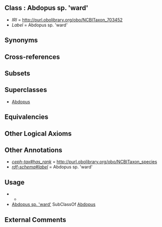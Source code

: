 
## Class : Abdopus sp. 'ward'

 * *IRI* = http://purl.obolibrary.org/obo/NCBITaxon_703452
 * *Label* = Abdopus sp. 'ward'

## Synonyms


## Cross-references


## Subsets


## Superclasses

 * [Abdopus](../../NCBITaxon/29/NCBITaxon_515829.md)

## Equivalencies


## Other Logical Axioms


## Other Annotations

 * *[ceph-tax#has_rank](../../ceph-tax#has/nk/ceph-tax#has_rank.md)* = http://purl.obolibrary.org/obo/NCBITaxon_species
 * *[rdf-schema#label](../../el/rdf-schema#label.md)* = Abdopus sp. 'ward'

## Usage

 * -
 * [Abdopus sp. 'ward'](../../NCBITaxon/52/NCBITaxon_703452.md) SubClassOf [Abdopus](../../NCBITaxon/29/NCBITaxon_515829.md)

## External Comments

